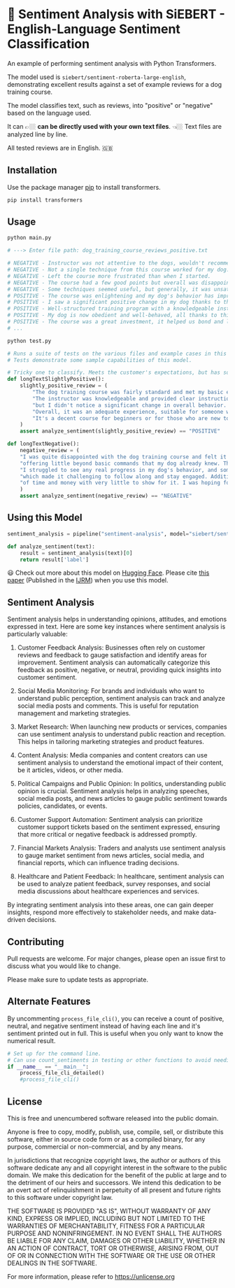 # 🤔 Sentiment Analysis with SiEBERT - English-Language Sentiment Classification

An example of performing sentiment analysis with Python Transformers. 

The model used is `siebert/sentiment-roberta-large-english`, demonstrating excellent results against a set of example reviews for a dog training course. 

The model classifies text, such as reviews, into "positive" or "negative" based on the language used.

It can 👉🏼 __can be directly used with your own text files__. 👈🏼 Text files are analyzed line by line. 

All tested reviews are in English. 🇬🇧

## Installation

Use the package manager [pip](https://pip.pypa.io/en/stable/) to install transformers.

```bash
pip install transformers
```

## Usage

```python
python main.py

# ---> Enter file path: dog_training_course_reviews_positive.txt

# NEGATIVE - Instructor was not attentive to the dogs, wouldn't recommend.
# NEGATIVE - Not a single technique from this course worked for my dog.
# NEGATIVE - Left the course more frustrated than when I started.
# NEGATIVE - The course had a few good points but overall was disappointing.
# NEGATIVE - Some techniques seemed useful, but generally, it was unsatisfactory.
# POSITIVE - The course was enlightening and my dog's behavior has improved.
# POSITIVE - I saw a significant positive change in my dog thanks to this course.
# POSITIVE - Well-structured training program with a knowledgeable instructor.
# POSITIVE - My dog is now obedient and well-behaved, all thanks to this course.
# POSITIVE - The course was a great investment, it helped us bond and learn.
# ...

```

```python
python test.py

# Runs a suite of tests on the various files and example cases in this repo.
# Tests demonstrate some sample capabilities of this model. 

# Tricky one to classify. Meets the customer's expectations, but has some drawbacks.
def longTextSlightlyPositive():
    slightly_positive_review = (
        "The dog training course was fairly standard and met my basic expectations. The lessons covered the usual commands and training techniques that are common in most training programs. "
        "The instructor was knowledgeable and provided clear instructions, but I didn't find any unique or particularly innovative methods being taught. My dog was able to learn the basics, such as sit, stay, and come, "
        "but I didn't notice a significant change in overall behavior. The course was organized and the materials were easy to follow, but it lacked the depth and customization I was hoping for. "
        "Overall, it was an adequate experience, suitable for someone who is just looking for fundamental training. I didn't encounter any major issues, but I also didn't feel particularly impressed by the end of the program. "
        "It's a decent course for beginners or for those who are new to dog ownership, but for someone with experience in dog training, it might not offer much beyond the basics."
    )
    assert analyze_sentiment(slightly_positive_review) == "POSITIVE"

def longTextNegative():
    negative_review = (
    "I was quite disappointed with the dog training course and felt it did not live up to the expectations set by its advertisements. The course content seemed outdated and the training methods were overly simplistic, "
    "offering little beyond basic commands that my dog already knew. The instructor, while knowledgeable, did not provide the personalized attention and advice that was promised. "
    "I struggled to see any real progress in my dog's behavior, and some of the techniques seemed to confuse rather than help my pet. The course also lacked structure and often felt disorganized, "
    "which made it challenging to follow along and stay engaged. Additionally, the support materials provided were minimal and not very useful. Overall, I regret enrolling in this course as it was a significant investment "
    "of time and money with very little to show for it. I was hoping for a transformative experience for my dog and me, but instead, I found myself frustrated and no better off than when I started."
    )
    assert analyze_sentiment(negative_review) == "NEGATIVE"
```

## Using this Model

```python
sentiment_analysis = pipeline("sentiment-analysis", model="siebert/sentiment-roberta-large-english")

def analyze_sentiment(text):
    result = sentiment_analysis(text)[0]
    return result['label']

```
😃 Check out more about this model on [Hugging Face](https://huggingface.co/siebert/sentiment-roberta-large-english).
Please cite [this paper](https://www.sciencedirect.com/science/article/pii/S0167811622000477) (Published in the [IJRM](https://www.journals.elsevier.com/international-journal-of-research-in-marketing)) when you use this model. 

## Sentiment Analysis 
Sentiment analysis helps in understanding opinions, attitudes, and emotions expressed in text. Here are some key instances where sentiment analysis is particularly valuable:

1. Customer Feedback Analysis: Businesses often rely on customer reviews and feedback to gauge satisfaction and identify areas for improvement. Sentiment analysis can automatically categorize this feedback as positive, negative, or neutral, providing quick insights into customer sentiment.

2. Social Media Monitoring: For brands and individuals who want to understand public perception, sentiment analysis can track and analyze social media posts and comments. This is useful for reputation management and marketing strategies.

3. Market Research: When launching new products or services, companies can use sentiment analysis to understand public reaction and reception. This helps in tailoring marketing strategies and product features.

4. Content Analysis: Media companies and content creators can use sentiment analysis to understand the emotional impact of their content, be it articles, videos, or other media.

5. Political Campaigns and Public Opinion: In politics, understanding public opinion is crucial. Sentiment analysis helps in analyzing speeches, social media posts, and news articles to gauge public sentiment towards policies, candidates, or events.

6. Customer Support Automation: Sentiment analysis can prioritize customer support tickets based on the sentiment expressed, ensuring that more critical or negative feedback is addressed promptly.

7. Financial Markets Analysis: Traders and analysts use sentiment analysis to gauge market sentiment from news articles, social media, and financial reports, which can influence trading decisions.

8. Healthcare and Patient Feedback: In healthcare, sentiment analysis can be used to analyze patient feedback, survey responses, and social media discussions about healthcare experiences and services.

By integrating sentiment analysis into these areas, one can gain deeper insights, respond more effectively to stakeholder needs, and make data-driven decisions.

## Contributing

Pull requests are welcome. For major changes, please open an issue first
to discuss what you would like to change.

Please make sure to update tests as appropriate.

## Alternate Features
By uncommenting `process_file_cli()`, you can receive a count of positive, neutral, and negative sentiment instead of having each line and it's sentiment printed out in full. This is useful when you only want to know the numerical result. 
```python
# Set up for the command line. 
# Can use count_sentiments in testing or other functions to avoid needing CLI input.
if __name__ == "__main__":
    process_file_cli_detailed()
    #process_file_cli()
```

## License

This is free and unencumbered software released into the public domain.

Anyone is free to copy, modify, publish, use, compile, sell, or
distribute this software, either in source code form or as a compiled
binary, for any purpose, commercial or non-commercial, and by any
means.

In jurisdictions that recognize copyright laws, the author or authors
of this software dedicate any and all copyright interest in the
software to the public domain. We make this dedication for the benefit
of the public at large and to the detriment of our heirs and
successors. We intend this dedication to be an overt act of
relinquishment in perpetuity of all present and future rights to this
software under copyright law.

THE SOFTWARE IS PROVIDED "AS IS", WITHOUT WARRANTY OF ANY KIND,
EXPRESS OR IMPLIED, INCLUDING BUT NOT LIMITED TO THE WARRANTIES OF
MERCHANTABILITY, FITNESS FOR A PARTICULAR PURPOSE AND NONINFRINGEMENT.
IN NO EVENT SHALL THE AUTHORS BE LIABLE FOR ANY CLAIM, DAMAGES OR
OTHER LIABILITY, WHETHER IN AN ACTION OF CONTRACT, TORT OR OTHERWISE,
ARISING FROM, OUT OF OR IN CONNECTION WITH THE SOFTWARE OR THE USE OR
OTHER DEALINGS IN THE SOFTWARE.

For more information, please refer to <https://unlicense.org>

